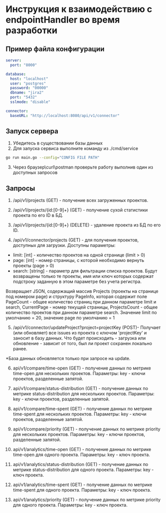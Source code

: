 # Инструкция к взаимодействию с endpointHandler во время разработки


## Пример файла конфигурации
```yaml
server:
  port: "8000"

database:
  host: "localhost"
  user: "postgres"
  password: "00000"
  dbname: "jira2"
  port: "5432"
  sslmode: "disable"

connector:
  baseURL: "http://localhost:8080/api/v1/connector"
```


## Запуск сервера 


1. Убедитесь в существовании базы данных
2. Для запуска сервиса выполните команду из ./cmd/service
```bash
go run main.go --config="CONFIG FILE PATH"
```
3. Через браузер\curl\postman проверьте работу выполнив один из доступных запросов


## Запросы

1. /api/v1/projects (GET) - получение всех загруженных проектов.


2. /api/v1/projects/{id:[0-9]+} (GET) - получение сухой статистики
   проекта по его ID в БД.


3. /api/v1/projects/{id:[0-9]+} (DELETE) - удаление проекта из БД  по его ID.


4. /api/v1/connector/projects (GET) - для получения проектов, доступных для загрузки.
   Доступны параметры:
- limit: [int] - количество проектов на одной странице (limit > 0)
- page: [int] - номер страницы, с которой необходимо вернуть проекты (page > 0)
- search: [string] - параметр для фильтрации списка проектов. Будут возвращены только те проекты, имя или ключ которых содержат подстроку заданную в этом параметре без учета регистра.


Возвращает JSON, содержащий массив Projects (проекты на странице под номером page) и структуру PageInfo, которая содержит поле PageCount - общее количество страниц при данном параметре limit и search, CurrentPage - номер текущей страницы, ProjectsCount - общее количество проектов при данном параметре search. Значение limit по умолчанию = 20, значение page по умолчанию = 1


5. /api/v1/connector/updateProject?project=projectKey (POST)- Получает (или обновляет) все issues из проекта с ключом 'projectKey' и заносит в базу данных. Что будет происходить - загрузка или
   обновление - зависит от того, был ли проект сохранен локально ранее.


*База данных обновляется только при запросе на update.


6. api/v1/compare/time-open (GET) - получение данных по метрике time-open для нескольких проектов.
   Параметры:
   key - ключи проектов, разделенные запятой.


7. api/v1/compare/status-distribution (GET) - получение данных по метрике status-distribution для нескольких проектов.
   Параметры:
   key - ключи проектов, разделенные запятой.


8. api/v1/compare/time-spent (GET) - получение данных по метрике time-spent для нескольких проектов.
   Параметры:
   key - ключи проектов, разделенные запятой.


9. api/v1/compare/priority (GET) - получение данных по метрике priority для нескольких проектов.
   Параметры:
   key - ключи проектов, разделенные запятой.


9. api/v1/analytics/time-open (GET) - получение данных по метрике time-open для одного проекта.
   Параметры:
   key - ключ проекта.


9. api/v1/analytics/status-distribution (GET) - получение данных по метрике status-distribution для одного проекта.
   Параметры:
   key - ключ проекта.


9. api/v1/analytics/time-spent (GET) - получение данных по метрике time-spent для одного проекта.
   Параметры:
   key - ключ проекта.


9. api/v1/analytics/priority (GET) - получение данных по метрике priority для одного проекта.
   Параметры:
   key - ключ проекта.


